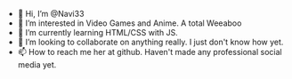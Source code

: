 - 👋 Hi, I’m @Navi33
- 👀 I’m interested in Video Games and Anime. A total Weeaboo
- 🌱 I’m currently learning HTML/CSS with JS.
- 💞️ I’m looking to collaborate on anything really. I just don't know how yet.
- 📫 How to reach me her at github. Haven't made any professional social media yet.

<!---
Navi33/Navi33 is a ✨ special ✨ repository because its `README.md` (this file) appears on your GitHub profile.
You can click the Preview link to take a look at your changes.
--->
